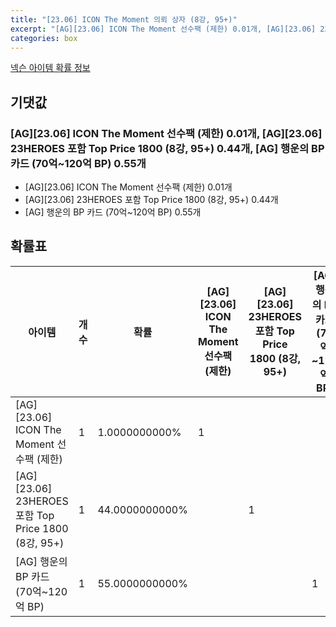 ```yaml
---
title: "[23.06] ICON The Moment 의뢰 상자 (8강, 95+)"
excerpt: "[AG][23.06] ICON The Moment 선수팩 (제한) 0.01개, [AG][23.06] 23HEROES 포함 Top Price 1800 (8강, 95+) 0.44개, [AG] 행운의 BP 카드 (70억~120억 BP) 0.55개"
categories: box
---
```

[넥슨 아이템 확률 정보](http://iteminfo.nexon.com/probability/fco?sn=6732)

## 기댓값
### [AG][23.06] ICON The Moment 선수팩 (제한) 0.01개, [AG][23.06] 23HEROES 포함 Top Price 1800 (8강, 95+) 0.44개, [AG] 행운의 BP 카드 (70억~120억 BP) 0.55개
- [AG][23.06] ICON The Moment 선수팩 (제한) 0.01개
- [AG][23.06] 23HEROES 포함 Top Price 1800 (8강, 95+) 0.44개
- [AG] 행운의 BP 카드 (70억~120억 BP) 0.55개

## 확률표

|아이템|개수|확률|[AG][23.06] ICON The Moment 선수팩 (제한)|[AG][23.06] 23HEROES 포함 Top Price 1800 (8강, 95+)|[AG] 행운의 BP 카드 (70억~120억 BP)|
|---|---|---|---|---|---|
|[AG][23.06] ICON The Moment 선수팩 (제한)|1|1.0000000000%|1|||
|[AG][23.06] 23HEROES 포함 Top Price 1800 (8강, 95+)|1|44.0000000000%||1||
|[AG] 행운의 BP 카드 (70억~120억 BP)|1|55.0000000000%|||1|
